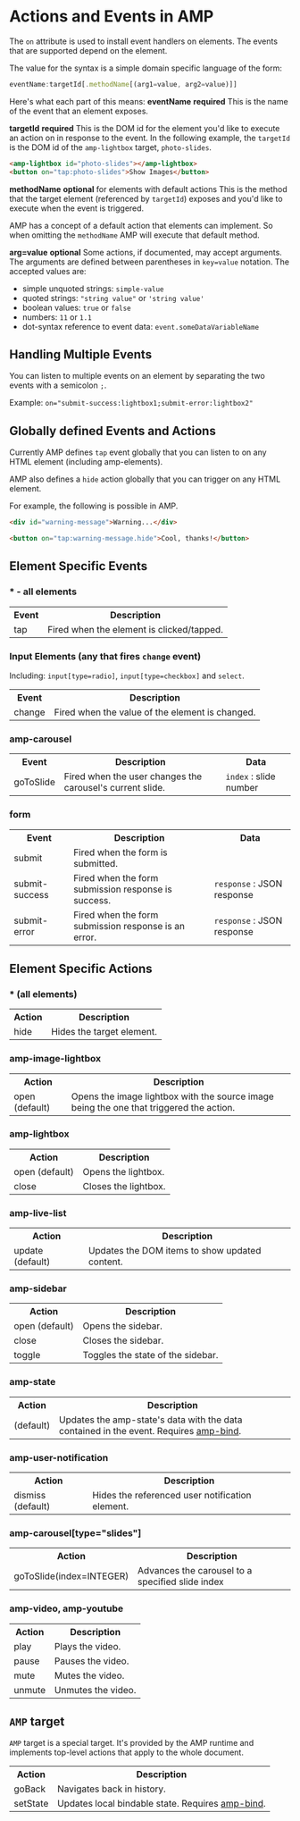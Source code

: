 <!---
Copyright 2016 The AMP HTML Authors. All Rights Reserved.

Licensed under the Apache License, Version 2.0 (the "License");
you may not use this file except in compliance with the License.
You may obtain a copy of the License at

      http://www.apache.org/licenses/LICENSE-2.0

Unless required by applicable law or agreed to in writing, software
distributed under the License is distributed on an "AS-IS" BASIS,
WITHOUT WARRANTIES OR CONDITIONS OF ANY KIND, either express or implied.
See the License for the specific language governing permissions and
limitations under the License.
-->

# Actions and Events in AMP

The `on` attribute is used to install event handlers on elements. The events that are supported depend on the element.

The value for the syntax is a simple domain specific language of the form:

```javascript
eventName:targetId[.methodName[(arg1=value, arg2=value)]]
```

Here's what each part of this means:
**eventName**
__required__
This is the name of the event that an element exposes.

**targetId**
__required__
This is the DOM id for the element you'd like to execute an action on in response to the event. In the following example, the `targetId` is the DOM id of the `amp-lightbox` target, `photo-slides`.

```html
<amp-lightbox id="photo-slides"></amp-lightbox>
<button on="tap:photo-slides">Show Images</button>
```

**methodName**
__optional__ for elements with default actions
This is the method that the target element (referenced by `targetId`) exposes and you'd like to execute when the event is triggered.

AMP has a concept of a default action that elements can implement. So when omitting the `methodName` AMP will execute that default method.

**arg=value**
__optional__
Some actions, if documented, may accept arguments. The arguments are defined between parentheses in `key=value` notation. The accepted values are:
 - simple unquoted strings: `simple-value`
 - quoted strings: `"string value"` or `'string value'`
 - boolean values: `true` or `false`
 - numbers: `11` or `1.1`
 - dot-syntax reference to event data: `event.someDataVariableName`

## Handling Multiple Events
You can listen to multiple events on an element by separating the two events with a semicolon `;`.

Example: `on="submit-success:lightbox1;submit-error:lightbox2"`

## Globally defined Events and Actions
Currently AMP defines `tap` event globally that you can listen to on any HTML element (including amp-elements).

AMP also defines a `hide` action globally that you can trigger on any HTML element.

For example, the following is possible in AMP.

```html
<div id="warning-message">Warning...</div>

<button on="tap:warning-message.hide">Cool, thanks!</button>
```

## Element Specific Events
### * - all elements
<table>
  <tr>
    <th>Event</th>
    <th>Description</th>
  </tr>
  <tr>
    <td>tap</td>
    <td>Fired when the element is clicked/tapped.</td>
  </tr>
</table>


### Input Elements (any that fires `change` event)

Including: `input[type=radio]`, `input[type=checkbox]` and `select`.

<table>
  <tr>
    <th>Event</th>
    <th>Description</th>
  </tr>
  <tr>
    <td>change</td>
    <td>Fired when the value of the element is changed.</td>
  </tr>
</table>


### amp-carousel
<table>
  <tr>
    <th>Event</th>
    <th>Description</th>
    <th>Data</th>
  </tr>
  <tr>
    <td>goToSlide</td>
    <td>Fired when the user changes the carousel's current slide.</td>
    <td><code>index</code> : slide number</td>
  </tr>
</table>

### form
<table>
  <tr>
    <th>Event</th>
    <th>Description</th>
    <th>Data</th>
  </tr>
  <tr>
    <td>submit</td>
    <td>Fired when the form is submitted.</td>
    <td></td>
  </tr>
  <tr>
    <td>submit-success</td>
    <td>Fired when the form submission response is success.</td>
    <td><code>response</code> : JSON response</td>
  </tr>
  <tr>
    <td>submit-error</td>
    <td>Fired when the form submission response is an error.</td>
    <td><code>response</code> : JSON response</td>
  </tr>
</table>


## Element Specific Actions
### * (all elements)
<table>
  <tr>
    <th>Action</th>
    <th>Description</th>
  </tr>
  <tr>
    <td>hide</td>
    <td>Hides the target element.</td>
  </tr>
</table>

### amp-image-lightbox
<table>
  <tr>
    <th>Action</th>
    <th>Description</th>
  </tr>
  <tr>
    <td>open (default)</td>
    <td>Opens the image lightbox with the source image being the one that triggered the action.</td>
  </tr>
</table>

### amp-lightbox
<table>
  <tr>
    <th>Action</th>
    <th>Description</th>
  </tr>
  <tr>
    <td>open (default)</td>
    <td>Opens the lightbox.</td>
  </tr>
  <tr>
    <td>close</td>
    <td>Closes the lightbox.</td>
  </tr>
</table>

### amp-live-list
<table>
  <tr>
    <th>Action</th>
    <th>Description</th>
  </tr>
  <tr>
    <td>update (default)</td>
    <td>Updates the DOM items to show updated content.</td>
  </tr>
</table>

### amp-sidebar
<table>
  <tr>
    <th>Action</th>
    <th>Description</th>
  </tr>
  <tr>
    <td>open (default)</td>
    <td>Opens the sidebar.</td>
  </tr>
  <tr>
    <td>close</td>
    <td>Closes the sidebar.</td>
  </tr>
  <tr>
    <td>toggle</td>
    <td>Toggles the state of the sidebar.</td>
  </tr>
</table>

### amp-state
<table>
  <tr>
    <th>Action</th>
    <th>Description</th>
  </tr>
  <tr>
    <td>(default)</td>
    <td>Updates the amp-state's data with the data contained in the event. Requires
      <a href="../extensions/amp-bind/amp-bind.md">amp-bind</a>.
    </td>
  </tr>
</table>

### amp-user-notification
<table>
  <tr>
    <th>Action</th>
    <th>Description</th>
  </tr>
  <tr>
    <td>dismiss (default)</td>
    <td>Hides the referenced user notification element.</td>
  </tr>
</table>

### amp-carousel[type="slides"]
<table>
  <tr>
    <th>Action</th>
    <th>Description</th>
  </tr>
  <tr>
    <td>goToSlide(index=INTEGER)</td>
    <td>Advances the carousel to a specified slide index</td>
  </tr>
</table>

### amp-video, amp-youtube
<table>
  <tr>
    <th>Action</th>
    <th>Description</th>
  </tr>
  <tr>
    <td>play</td>
    <td>Plays the video.</td>
  </tr>
  <tr>
    <td>pause</td>
    <td>Pauses the video.</td>
  </tr>
  <tr>
    <td>mute</td>
    <td>Mutes the video.</td>
  </tr>
  <tr>
    <td>unmute</td>
    <td>Unmutes the video.</td>
  </tr>
</table>

## `AMP` target

`AMP` target is a special target. It's provided by the AMP runtime and implements top-level
actions that apply to the whole document.

<table>
  <tr>
    <th>Action</th>
    <th>Description</th>
  </tr>
  <tr>
    <td>goBack</td>
    <td>Navigates back in history.</td>
  </tr>
  <tr>
    <td>setState</td>
    <td>Updates local bindable state. Requires <a href="../extensions/amp-bind/amp-bind.md">amp-bind</a>.</td>
  </tr>
</table>
